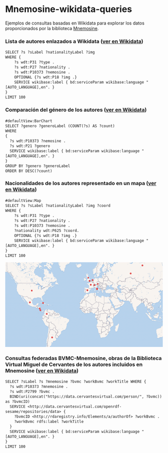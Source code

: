 # Mnemosine-wikidata-queries
Ejemplos de consultas basadas en Wikidata para explorar los datos proporcionados por la biblioteca [Mnemosine](http://repositorios.fdi.ucm.es/mnemosine/).

### Lista de autores enlazados a Wikidata ([ver en Wikidata](https://w.wiki/APHu))

```
SELECT ?s ?sLabel ?nationalityLabel ?img 
WHERE { 
    ?s wdt:P31 ?type .
    ?s wdt:P27 ?nationality .
    ?s wdt:P10373 ?nemosine .
    OPTIONAL {?s wdt:P18 ?img .}   
    SERVICE wikibase:label { bd:serviceParam wikibase:language "[AUTO_LANGUAGE],en". }
}
LIMIT 100
```

### Comparación del género de los autores ([ver en Wikidata](https://w.wiki/APJ4))
```
#defaultView:BarChart
SELECT ?genero ?generoLabel (COUNT(?s) AS ?count)
WHERE
{
  ?s wdt:P10373 ?nemosine .
  ?s wdt:P21 ?genero
  SERVICE wikibase:label { bd:serviceParam wikibase:language "[AUTO_LANGUAGE],en". }
}
GROUP BY ?genero ?generoLabel
ORDER BY DESC(?count)
```

### Nacionalidades de los autores representado en un mapa ([ver en Wikidata](https://w.wiki/APHk))
```
#defaultView:Map
SELECT ?s ?sLabel ?nationalityLabel ?img ?coord
WHERE { 
    ?s wdt:P31 ?type .
    ?s wdt:P27 ?nationality .
    ?s wdt:P10373 ?nemosine .
    ?nationality wdt:P625 ?coord.
    OPTIONAL {?s wdt:P18 ?img .}   
    SERVICE wikibase:label { bd:serviceParam wikibase:language "[AUTO_LANGUAGE],en". }
}
LIMIT 100
```

<img src="mapa.png">


### Consultas federadas BVMC-Mnemosine, obras de la Biblioteca Virtual Miguel de Cervantes de los autores incluidos en Mnemosine ([ver en Wikidata](https://w.wiki/APJK))

```
SELECT ?sLabel ?s ?mnemosine ?bvmc ?workBvmc ?workTitle WHERE {
  ?s wdt:P10373 ?mnemosine .
  ?s wdt:P2799 ?bvmc .
  BIND(uri(concat("https://data.cervantesvirtual.com/person/", ?bvmc)) as ?bvmcID) 
  SERVICE <http://data.cervantesvirtual.com/openrdf-sesame/repositories/data> {
    ?bvmcID <http://rdaregistry.info/Elements/a/authorOf> ?workBvmc .
    ?workBvmc rdfs:label ?workTitle        
  }
  SERVICE wikibase:label { bd:serviceParam wikibase:language "[AUTO_LANGUAGE],en". }
}
LIMIT 100
```
